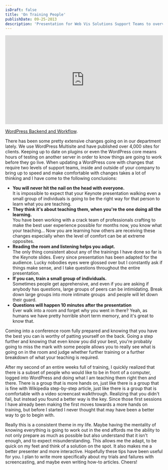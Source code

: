 ```yaml
---
isDraft: false
title: 'On Training People'
publishDate: 09-25-2013
description: 'Presentation for Web Vis Solutions Support Teams to overview the new WordPress Backend and server workflows. (LexisNexis Martindale-Hubbell)'
---
```


<div style="position: relative; padding-bottom: 56.25%; height: 0;"><iframe src="https://www.loom.com/embed/fbf37c5021a142068aeeaf798b7546d2?sid=b5ad8f39-b0f8-4053-bacb-256e8d09f176" frameborder="0" webkitallowfullscreen mozallowfullscreen allowfullscreen style="position: absolute; top: 0; left: 0; width: 100%; height: 100%;"></iframe></div>
<p><a href="https://www.loom.com/share/fbf37c5021a142068aeeaf798b7546d2?sid=f268b3c7-1d5a-46b4-b263-a9edb79c8b1a" target="_blank" aria-label="Opens in a new tab">WordPress Backend and Workflow</a>.</p>
<p>There has been some pretty extensive changes going on in our department lately. We use WordPress Multisite and have published over 4,000 sites for clients. Keeping up to date on plugins or even the WordPress core means hours of testing on another server in order to know things are going to work before they go live. When updating a WordPress core with changes that require two levels of support teams, inside and outside of your company to bring up to speed and make comfortable with changes takes a lot of thinking and I have come to the following conclusions:</p>
<ul>
<li><strong>You will never hit the nail on the head with everyone.</strong><br />It is impossible to expect that your Keynote presentation walking even a small group of individuals is going to be the right way for that person to learn what you are teaching.</li>
<li><strong>They think it's about teaching them, when you're the one doing all the learning.</strong><br />You have been working with a crack team of professionals crafting to make the best user experience possible for months now, you know what your teaching... Now you are learning how others are receiving these changes especially when the level of comfort can be at extreme opposites.</li>
<li><strong>Reading the room and listening helps you adapt.</strong><br />The only thing consistent about any of the trainings I have done so far is the Keynote slides. Every since presentation has been adapted for the audience. Lucky nobodies eyes were glossed over but I constantly ask if things make sense, and I take questions throughout the entire presentation.</li>
<li><strong>If you can, train a small group of individuals.</strong><br />Sometimes people get apprehensive, and even if you are asking if anybody has questions, large groups of peers can be intimidating. Break down large groups into more intimate groups  and people will let down their guard.</li>
<li><strong>Questions will happen 10 minutes after the presentation</strong><br />Ever walk into a room and forget why you went in there? Yeah, as humans we have pretty horrible short term memory, and it's great to know that.</li>
</ul>
<p>Coming into a conference room fully prepared and knowing that you have the best you can is worthy of patting yourself on the back. Going a step further and knowing that even know you did your best, you're probably going to miss the mark with some people allows you to really see what is going on in the room and judge whether further training or a further breakdown of what your teaching is required.</p>
<p>After my second of an entire weeks full of training, I quickly realized that there is a subset of people who would like to be in front of a computer, logged into WordPress and doing what I am teaching them right then and there. There is a group that is more hands on, just like there is a group that is fine with Wikipedia step-by-step article, just like there is a group that is comfortable with a video screencast walkthrough. Realizing that you didn't fail, but instead you found a better way is the key. Since those first sessions I have already been making the first moves towards a more hands on training, but before I started I never thought that may have been a better way to go to begin with.</p>
<p>Really this is a consistent theme in my life. Maybe having the mentality of knowing everything is going to work out in the end affords me the ability to not only prepare as much as possible but also understand that it isn't enough, and to expect misunderstanding. This allows me the adapt, to be quick on my feet and think of a solution on the spot. It also makes me a better presenter and more interactive. Hopefully these tips have been useful for you. I plan to write more specifically about my trials and failures with screencasting, and maybe even writing how-to articles. Cheers!</p>
